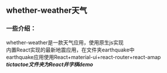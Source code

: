 ## whether-weather天气
### 一些介绍：
whether-weather是一款天气应用，使用原生js实现  
内置React实现的最新地震应用，在文件夹earthquake中  
earthquake应用使用React+material-ui+react-router+react-amap  
___tictactoe文件夹为React井字棋demo___

